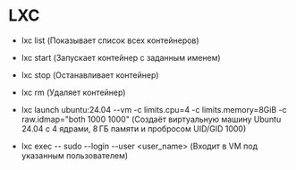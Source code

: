 # LXC #

- lxc list (Показывает список всех контейнеров)

- lxc start <name> (Запускает контейнер с заданным именем)

- lxc stop <name> (Останавливает контейнер)

- lxc rm <name> (Удаляет контейнер)

- lxc launch ubuntu:24.04 <name> --vm -c limits.cpu=4 -c limits.memory=8GiB -c raw.idmap="both 1000 1000" (Создаёт виртуальную машину Ubuntu 24.04 с 4 ядрами, 8 ГБ памяти и пробросом UID/GID 1000)

- lxc exec <name> -- sudo --login --user <user_name> (Входит в VM под указанным пользователем)
